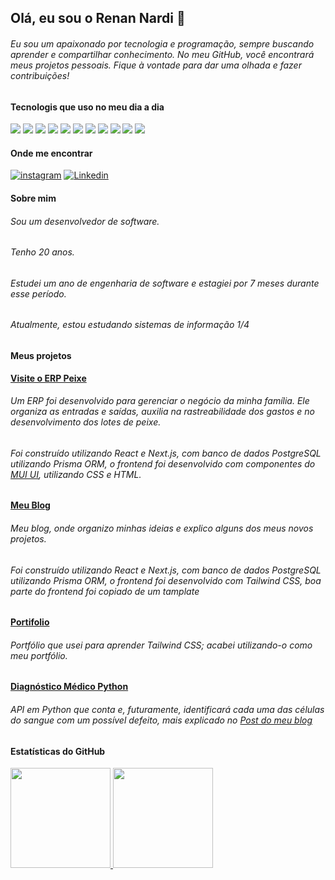 ## Olá, eu sou o Renan Nardi :wave:

###### Eu sou um apaixonado por tecnologia e programação, sempre buscando aprender e compartilhar conhecimento. No meu GitHub, você encontrará meus projetos pessoais. Fique à vontade para dar uma olhada e fazer contribuições!

#### Tecnologis que uso no meu dia a dia

![](https://img.shields.io/badge/HTML-239120?style=for-the-badge&logo=html5&logoColor=white) ![](https://img.shields.io/badge/CSS-239120?&style=for-the-badge&logo=css3&logoColor=white) ![](https://img.shields.io/badge/TypeScript-2f74c0?style=for-the-badge&logo=typecript&logoColor=black) ![](https://img.shields.io/badge/React-20232A?style=for-the-badge&logo=react&logoColor=61DAFB) ![](https://img.shields.io/badge/Next.js-000000?style=for-the-badge&logo=next.js&logoColor=white) ![](https://img.shields.io/badge/Node.js-43853D?style=for-the-badge&logo=node.js&logoColor=white) ![](https://img.shields.io/badge/React_Native-20232A?style=for-the-badge&logo=react&logoColor=61DAFB) ![](https://img.shields.io/badge/SQLite-07405E?style=for-the-badge&logo=sqlite&logoColor=white) ![](https://img.shields.io/badge/MySQL-00000F?style=for-the-badge&logo=mysql&logoColor=white) ![](https://img.shields.io/badge/Git-F05032?style=for-the-badge&logo=git&logoColor=white) ![](https://img.shields.io/badge/GitHub-100000?style=for-the-badge&logo=github&logoColor=white)

#### Onde me encontrar

[![instagram](https://img.shields.io/badge/Instagram-E4405F?style=for-the-badge&logo=instagram&logoColor=white)](https://www.instagram.com/renan_nardii/) [![Linkedin](https://img.shields.io/badge/LinkedIn-0077B5?style=for-the-badge&logo=linkedin&logoColor=white)](https://www.linkedin.com/in/renan-nardi-569300223/)


#### Sobre mim


###### Sou um desenvolvedor de software.

###### Tenho 20 anos.

###### Estudei um ano de engenharia de software e estagiei por 7 meses durante esse período.

###### Atualmente, estou estudando sistemas de informação 1/4


#### Meus projetos


**[Visite o ERP Peixe](https://eclipse.renannardi.com)**

###### Um ERP foi desenvolvido para gerenciar o negócio da minha família. Ele organiza as entradas e saídas, auxilia na rastreabilidade dos gastos e no desenvolvimento dos lotes de peixe. 
 
###### Foi construído utilizando React e Next.js, com banco de dados PostgreSQL utilizando Prisma ORM, o frontend foi desenvolvido com componentes do [MUI UI](https://mui.com), utilizando CSS e HTML.


**[Meu Blog](https://blog.renannardi.com)**

###### Meu blog, onde organizo minhas ideias e explico alguns dos meus novos projetos.

###### Foi construído utilizando React e Next.js, com banco de dados PostgreSQL utilizando Prisma ORM, o frontend foi desenvolvido com Tailwind CSS, boa parte do frontend foi copiado de um tamplate 


**[Portifolio](https://www.renannardi.com/about)**

###### Portfólio que usei para aprender Tailwind CSS; acabei utilizando-o como meu portfólio.


**[Diagnóstico Médico Python](https://github.com/Renan0eng/python)**

###### API em Python que conta e, futuramente, identificará cada uma das células do sangue com um possível defeito, mais explicado no [Post do meu  blog](https://blog.renannardi.com/post/b7d6284a-5657-429d-a04b-9bac3226c991/)


#### Estatísticas do GitHub

  <a href="https://github.com/Renan0eng">
  <img height="160em" src="https://github-readme-stats.vercel.app/api?username=Renan0eng&show_icons=true&theme=tokyonight&include_all_commits=true&count_private=true"/>
  <img height="160em" src="https://github-readme-stats.vercel.app/api/top-langs/?username=Renan0eng&layout=compact&langs_count=7&theme=tokyonight"/>
</div>
